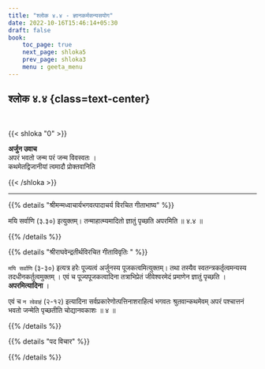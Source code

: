 ```yaml
---
title: "श्लोक ४.४ - ज्ञानकर्मसन्यसयोग"
date: 2022-10-16T15:46:14+05:30
draft: false
book:
    toc_page: true
    next_page: shloka5
    prev_page: shloka3
    menu : geeta_menu
---
```




## श्लोक ४.४ {class=text-center}

<br/>

{{< shloka  "0"  >}}

**अर्जुन उवाच**  
अपरं भवतो जन्म परं जन्म विवस्वतः ।  
कथमेतद्विजानीयां त्वमादौ प्रोक्तवानिति  

{{< /shloka >}}

---


{{% details "श्रीमन्मध्वाचार्यभगवत्पादाचर्य विरचित  गीताभाष्य" %}}

मयि सर्वाणि (३.३०) इत्युक्तम्। तन्माहात्म्यमादितो ज्ञातुं पृच्छति अपरमिति ॥ ४.४ ॥

{{% /details %}}



{{% details "श्रीराघवेन्द्रतीर्थविरचित गीताविवृतिः " %}}

`मयि सर्वाणि` (३-३०) इत्यत्र हरेः पूज्यत्वं अर्जुनस्य पूजकत्वमित्युक्तम्‌।
तथा तस्यैव स्वतन्त्रकर्तृत्वमन्यस्य तदधीनकर्तुत्वमुक्तम्‌ । एवं च
पूज्यपूजकत्वादिना तत्राभिप्रेतं जीवेश्वरमेदं प्रमाणेन ज्ञातुं पृच्छति
। **अपरमित्यादिना** ।    

एवं च `न त्वेवाहं` (२-१२) इत्यादिना
सर्वप्रकारेणोत्पत्तिनाशराहित्यं भगवतः श्रुतवान्कथमेवम्‌ अपरं पश्चात्तनं 
भवतो जन्मेति पृच्छतीति चोद्यानवकाशः ॥ ४ ॥

{{% /details %}}



{{% details "पद विचार" %}}


{{% /details %}}
